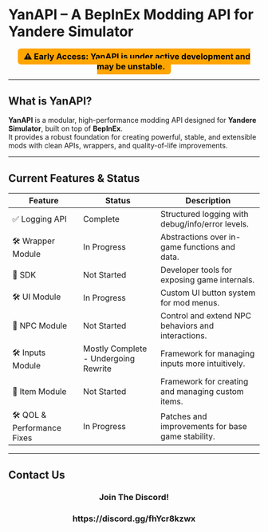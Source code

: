 # YanAPI – A BepInEx Modding API for Yandere Simulator

<h3 align="center">
  <span style="background-color: orange; color: black; padding: 6px 12px; border-radius: 6px; font-weight: bold;">
    ⚠️ Early Access: YanAPI is under active development and may be unstable.
  </span>
</h3>

---

## What is YanAPI?

**YanAPI** is a modular, high-performance modding API designed for **Yandere Simulator**, built on top of **BepInEx**.  
It provides a robust foundation for creating powerful, stable, and extensible mods with clean APIs, wrappers, and quality-of-life improvements.

---

## Current Features & Status

<table>
  <thead>
    <tr>
      <th>Feature</th>
      <th>Status</th>
      <th>Description</th>
    </tr>
  </thead>
  <tbody>
    <tr>
      <td>✅ Logging API</td>
      <td>Complete</td>
      <td>Structured logging with debug/info/error levels.</td>
    </tr>
    <tr>
      <td>🛠️ Wrapper Module</td>
      <td>In Progress</td>
      <td>Abstractions over in-game functions and data.</td>
    </tr>
    <tr>
      <td>🔴 SDK</td>
      <td>Not Started</td>
      <td>Developer tools for exposing game internals.</td>
    </tr>
    <tr>
      <td>🛠️ UI Module</td>
      <td>In Progress</td>
      <td>Custom UI button system for mod menus.</td>
    </tr>
    <tr>
      <td>🔴 NPC Module</td>
      <td>Not Started</td>
      <td>Control and extend NPC behaviors and interactions.</td>
    </tr>
    <tr>
      <td>🛠️ Inputs Module</td>
      <td>Mostly Complete - Undergoing Rewrite</td>
      <td>Framework for managing inputs more intuitively.</td>
    </tr>
    <tr>
      <td>🔴 Item Module</td>
      <td>Not Started</td>
      <td>Framework for creating and managing custom items.</td>
    </tr>
    <tr>
      <td>🛠️ QOL & Performance Fixes</td>
      <td>In Progress</td>
      <td>Patches and improvements for base game stability.</td>
    </tr>
  </tbody>
</table>


---

## Contact Us

<h3 align="center">
  <span padding: 6px 12px; border-radius: 6px; font-weight: bold;">
    Join The Discord!
  </span>
</h3>
<h3 align="center">
  <span padding: 6px 12px; border-radius: 6px; font-weight: bold;">
    https://discord.gg/fhYcr8kzwx
  </span>
</h3>
